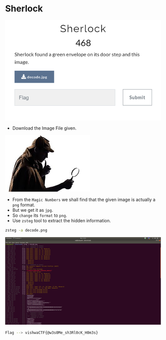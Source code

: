 # Sherlock

![](https://github.com/a3x3k/Bi0s/blob/master/CTFs/Vishwa_Ctf/Assets/7.png?raw=true)

- Download the Image File given.

![](https://github.com/a3x3k/Bi0s/blob/master/CTFs/Vishwa_Ctf/Assets/8.jpg?raw=true)

- From the `Magic Numbers` we shall find that the given image is actually a `png` format.
- But we get it as `jpg`.
- So `change` its `format` to `png`.
- Use `zsteg` tool to extract the hidden information.

```sh
zsteg -a decode.png
```

![](https://github.com/a3x3k/Bi0s/blob/master/CTFs/Vishwa_Ctf/Assets/9.png?raw=true)

```sh
Flag --> vishwaCTF{@w3s0Me_sh3Rl0cK_H0m3s}
```
